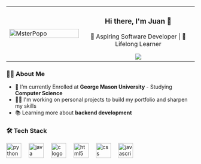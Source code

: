 
<table>
  <tr>
    <td width="40%">
      <img src="https://github.com/user-attachments/assets/ae2b691c-b25b-4c0c-842e-34299abf6f8f" alt="MsterPopo" width="100%" />
    </td>
    <td>
      <div align="center">
      <h3>Hi there, I'm Juan 👋</h3>
      <p>🚀 Aspiring Software Developer | 🧠 Lifelong Learner</p>
      <div/>
      <div align="center">
      <a href="https://www.linkedin.com/in/juan-carlos-garcia-solis-8242b0270/" target="_blank">
        <img src="https://img.shields.io/badge/LinkedIn-0A66C2?style=for-the-badge&logo=linkedin&logoColor=white" />
      </a>
      <div/>
    </td>
  </tr>
</table>

### 👨‍💻 About Me

- 🏫 I’m currently Enrolled at **George Mason University** - Studying **Computer Science**
- 🏋️‍♂️ I'm working on personal projects to build my portfolio and sharpen my skills
- 📚 Learning more about **backend development**

### 🛠️ Tech Stack
<div align="left">
  <img src="https://cdn.jsdelivr.net/gh/devicons/devicon/icons/python/python-original.svg" height="40" alt="python logo"  />
  <img width="12" />
  <img src="https://cdn.jsdelivr.net/gh/devicons/devicon/icons/java/java-original.svg" height="40" alt="java logo"  />
  <img width="12" />
  <img src="https://cdn.jsdelivr.net/gh/devicons/devicon/icons/c/c-original.svg" height="40" alt="c logo"  />
  <img width="12" />
  <img src="https://cdn.jsdelivr.net/gh/devicons/devicon/icons/html5/html5-original.svg" height="40" alt="html5 logo"  />
  <img width="12" />
  <img src="https://cdn.jsdelivr.net/gh/devicons/devicon/icons/css3/css3-original.svg" height="40" alt="css logo"  />
  <img width="12" />
  <img src="https://cdn.jsdelivr.net/gh/devicons/devicon/icons/javascript/javascript-original.svg" height="40" alt="javascript logo"  />
</div>


